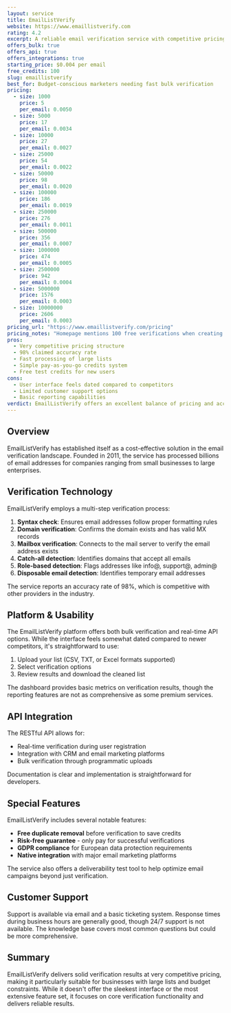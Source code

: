 ```yaml
---
layout: service
title: EmailListVerify
website: https://www.emaillistverify.com
rating: 4.2
excerpt: A reliable email verification service with competitive pricing and high accuracy.
offers_bulk: true
offers_api: true
offers_integrations: true
starting_price: $0.004 per email
free_credits: 100
slug: emaillistverify
best_for: Budget-conscious marketers needing fast bulk verification
pricing:
  - size: 1000
    price: 5
    per_email: 0.0050
  - size: 5000
    price: 17
    per_email: 0.0034
  - size: 10000
    price: 27
    per_email: 0.0027
  - size: 25000
    price: 54
    per_email: 0.0022
  - size: 50000
    price: 98
    per_email: 0.0020
  - size: 100000
    price: 186
    per_email: 0.0019
  - size: 250000
    price: 276
    per_email: 0.0011
  - size: 500000
    price: 356
    per_email: 0.0007
  - size: 1000000
    price: 474
    per_email: 0.0005
  - size: 2500000
    price: 942
    per_email: 0.0004
  - size: 5000000
    price: 1576
    per_email: 0.0003
  - size: 10000000
    price: 2606
    per_email: 0.0003
pricing_url: "https://www.emaillistverify.com/pricing"
pricing_notes: "Homepage mentions 100 free verifications when creating account, but pricing page doesn't show exact dollar amounts without signup. Offers pay-as-you-go and monthly subscription (10% discount). Known for competitive bulk pricing."
pros:
  - Very competitive pricing structure
  - 98% claimed accuracy rate
  - Fast processing of large lists
  - Simple pay-as-you-go credits system
  - Free test credits for new users
cons:
  - User interface feels dated compared to competitors
  - Limited customer support options
  - Basic reporting capabilities
verdict: EmailListVerify offers an excellent balance of pricing and accuracy, making it a strong choice for businesses needing to verify large lists without breaking the bank. While the interface could use modernization, the core service delivers reliable results.
---
```


## Overview

EmailListVerify has established itself as a cost-effective solution in the email verification landscape. Founded in 2011, the service has processed billions of email addresses for companies ranging from small businesses to large enterprises.

## Verification Technology

EmailListVerify employs a multi-step verification process:

1. **Syntax check**: Ensures email addresses follow proper formatting rules
2. **Domain verification**: Confirms the domain exists and has valid MX records
3. **Mailbox verification**: Connects to the mail server to verify the email address exists
4. **Catch-all detection**: Identifies domains that accept all emails
5. **Role-based detection**: Flags addresses like info@, support@, admin@
6. **Disposable email detection**: Identifies temporary email addresses

The service reports an accuracy rate of 98%, which is competitive with other providers in the industry.

## Platform & Usability

The EmailListVerify platform offers both bulk verification and real-time API options. While the interface feels somewhat dated compared to newer competitors, it's straightforward to use:

1. Upload your list (CSV, TXT, or Excel formats supported)
2. Select verification options
3. Review results and download the cleaned list

The dashboard provides basic metrics on verification results, though the reporting features are not as comprehensive as some premium services.

## API Integration

The RESTful API allows for:
- Real-time verification during user registration
- Integration with CRM and email marketing platforms
- Bulk verification through programmatic uploads

Documentation is clear and implementation is straightforward for developers.

## Special Features

EmailListVerify includes several notable features:

- **Free duplicate removal** before verification to save credits
- **Risk-free guarantee** - only pay for successful verifications
- **GDPR compliance** for European data protection requirements
- **Native integration** with major email marketing platforms

The service also offers a deliverability test tool to help optimize email campaigns beyond just verification.

## Customer Support

Support is available via email and a basic ticketing system. Response times during business hours are generally good, though 24/7 support is not available. The knowledge base covers most common questions but could be more comprehensive.

## Summary

EmailListVerify delivers solid verification results at very competitive pricing, making it particularly suitable for businesses with large lists and budget constraints. While it doesn't offer the sleekest interface or the most extensive feature set, it focuses on core verification functionality and delivers reliable results.